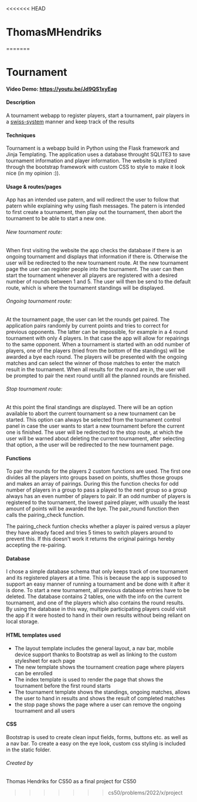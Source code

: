<<<<<<< HEAD
# ThomasMHendriks
=======
# Tournament

#### Video Demo: https://youtu.be/Jd9QS1xyEag

#### Description
A tournament webapp to register players, start a tournament, pair players in a [swiss-system](https://en.wikipedia.org/wiki/Swiss-system_tournament) manner and keep track of the results

#### Techniques
Tournament is a webapp build in Python using the Flask framework and Jinja Templating. The application uses a database throught SQLITE3 to save tournament information and player information. The website is stylized through the bootstrap framework with custom CSS to style to make it look nice (in my opinion :)).

#### Usage & routes/pages
App has an intended use patern, and will redirect the user to follow that patern while explaining why using flash messages. The patern is intended to first create a tournament, then play out the tournament, then abort the tournament to be able to start a new one.

###### New tournament route:
When first visiting the website the app checks the database if there is an ongoing tournament and displays that information if there is. Otherwise the user will be redirected to the new tournament route. At the new tournament page the user can register people into the tournament. The user can then start the tournament whenever all players are registered with a desired number of rounds between 1 and 5. The user will then be send to the default route, which is where the tournament standings will be displayed.

###### Ongoing tournament route:
At the tournament page, the user can let the rounds get paired. The application pairs randomly by current points and tries to correct for previous opponents. The latter can be impossible, for example in a 4 round tournament with only 4 players. In that case the app will allow for repairings to the same opponent. When a tournament is started with an odd number of players, one of the players (tried from the bottom of the standings) will be awarded a bye each round. The players will be presented with the ongoing matches and can select the winner of those matches to enter the match result in the tournament. When all results for the round are in, the user will be prompted to pair the next round untill all the planned rounds are finished.

###### Stop tournament route:
At this point the final standings are displayed. There will be an option available to abort the current tournament so a new tournament can be started. This option can always be selected from the tournament control panel in case the user wants to start a new tournament before the current one is finished. The user will be redirected to the stop route, at which the user will be warned about deleting the current tournament, after selecting that option, a the user will be redirected to the new tournament page.

#### Functions
To pair the rounds for the players 2 custom functions are used. The first one divides all the players into groups based on points, shuffles those groups and makes an array of pairings. During this the function checks for odd number of players in a group to pass a played to the next group so a group always has an even number of players to pair. If an odd number of players is registered to the tournament, the lowest paired player, with usually the least amount of points will be awarded the bye. The pair_round function then calls the pairing_check function.

The pairing_check funtion checks whether a player is paired versus a player they have already faced and tries 5 times to switch players around to prevent this. If this doesn't work it returns the original pairings hereby accepting the re-pairing.

#### Database
I chose a simple database schema that only keeps track of one tournament and its registered players at a time. This is because the app is supposed to support an easy manner of running a tournament and be done with it after it is done. To start a new tournament, all previous database entries have to be deleted. The database contains 2 tables, one with the info on the current tournament, and one of the players which also contains the round results. By using the database in this way, multiple participating players could visit the app if it were hosted to hand in their own results without being reliant on local storage.

#### HTML templates used
- The layout template includes the general layout, a nav bar, mobile device support thanks to Bootstrap as well as linking to the custom stylesheet for each page
- The new template shows the tournament creation page where players can be enrolled
- The index template is used to render the page that shows the tournament before the first round starts
- The tournament template shows the standings, ongoing matches, allows the user to hand in results and shows the result of completed matches
- the stop page shows the page where a user can remove the ongoing tournament and all users

#### CSS
Bootstrap is used to create clean input fields, forms, buttons etc. as well as a nav bar.
To create a easy on the eye look, custom css styling is included in the static folder.

###### Created by
Thomas Hendriks for CS50 as a final project for CS50
>>>>>>> cs50/problems/2022/x/project
